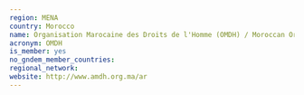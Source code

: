 ```yaml
---
region: MENA
country: Morocco
name: Organisation Marocaine des Droits de l'Homme (OMDH) / Moroccan Organization for Human Rights
acronym: OMDH
is_member: yes
no_gndem_member_countries: 
regional_network: 
website: http://www.amdh.org.ma/ar
---
```

